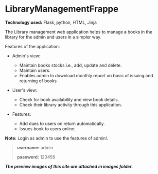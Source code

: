 # LibraryManagementFrappe

**Technology used:** Flask, python, HTML, Jinja

The Library management web application helps to manage a books in the library for the admin and users in a simpler way.

Features of the application:

- Admin's view:
   - Maintain books stocks i.e., add, update and delete.
   - Maintain users.
   - Enables admin to download monthly report on basis of issuing and returning of books
   
- User's view:
   - Check for book availability and view book details.
   - Check their library activity through this application.
    
- Features:    
   - Add dues to users on return automatically.
   - Issues book to users online.

**Note:** Login as admin to use the features of admin!. 
> **username:** admin
> 
> **password:** 123456
       
_**The preview images of this site are attached in images folder.**_       
